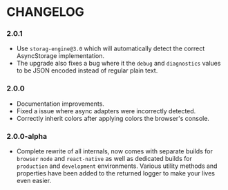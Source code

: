# CHANGELOG

### 2.0.1

- Use `storag-engine@3.0` which will automatically detect the correct
  AsyncStorage implementation.
- The upgrade also fixes a bug where it the `debug` and `diagnostics` values
  to be JSON encoded instead of regular plain text. 

### 2.0.0

- Documentation improvements.
- Fixed a issue where async adapters were incorrectly detected.
- Correctly inherit colors after applying colors the browser's console.

### 2.0.0-alpha

- Complete rewrite of all internals, now comes with separate builds for `browser`
  `node` and `react-native` as well as dedicated builds for `production` and
  `development` environments. Various utility methods and properties have
  been added to the returned logger to make your lives even easier.
